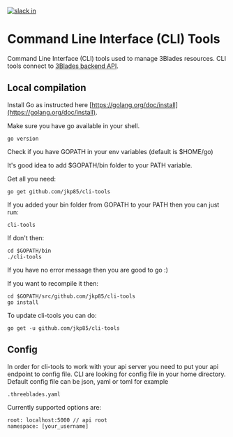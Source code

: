 [![slack in](https://slackin-pypmyuhqds.now.sh/badge.svg)](https://slackin-pypmyuhqds.now.sh/)

# Command Line Interface (CLI) Tools

Command Line Interface (CLI) tools used to manage 3Blades resources. CLI tools connect to [3Blades backend API](https://github.com/3blades/app-backend).

## Local compilation

Install Go as instructed here [https://golang.org/doc/install](https://golang.org/doc/install).

Make sure you have go available in your shell.

	go version

Check if you have GOPATH in your env variables (default is $HOME/go)

It's good idea to add $GOPATH/bin folder to your PATH variable.

Get all you need:

	go get github.com/jkp85/cli-tools

If you added your bin folder from GOPATH to your PATH then you can just run:

	cli-tools

If don't then:

	cd $GOPATH/bin
	./cli-tools

If you have no error message then you are good to go :)

If you want to recompile it then:

	cd $GOPATH/src/github.com/jkp85/cli-tools
	go install


To update cli-tools you can do:

	go get -u github.com/jkp85/cli-tools

## Config

In order for cli-tools to work with your api server you need to put your api endpoint to config file.
CLI are looking for config file in your home directory. Default config file can be json, yaml or toml for example

	.threeblades.yaml

Currently supported options are:

	root: localhost:5000 // api root
	namespace: [your_username]
